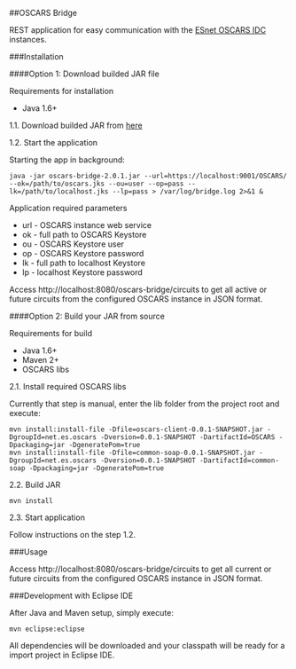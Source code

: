 ##OSCARS Bridge

REST application for easy communication with the [ESnet OSCARS IDC](https://github.com/esnet/oscars) instances.

###Installation

####Option 1: Download builded JAR file

Requirements for installation

- Java 1.6+

1.1. Download builded JAR from [here](http://meican-cipo.inf.ufrgs.br/playground/oscars-bridge-2.0.1.jar)

1.2. Start the application

Starting the app in background:

```
java -jar oscars-bridge-2.0.1.jar --url=https://localhost:9001/OSCARS/ --ok=/path/to/oscars.jks --ou=user --op=pass --lk=/path/to/localhost.jks --lp=pass > /var/log/bridge.log 2>&1 &
```

Application required parameters

- url - OSCARS instance web service
- ok - full path to OSCARS Keystore
- ou - OSCARS Keystore user
- op - OSCARS Keystore password
- lk - full path to localhost Keystore
- lp - localhost Keystore password

Access http://localhost:8080/oscars-bridge/circuits to get all active or future circuits from the configured OSCARS instance in JSON format.

####Option 2: Build your JAR from source

Requirements for build

- Java 1.6+
- Maven 2+
- OSCARS libs

2.1. Install required OSCARS libs 

Currently that step is manual, enter the lib folder from the project root and execute:

```
mvn install:install-file -Dfile=oscars-client-0.0.1-SNAPSHOT.jar -DgroupId=net.es.oscars -Dversion=0.0.1-SNAPSHOT -DartifactId=OSCARS -Dpackaging=jar -DgeneratePom=true
mvn install:install-file -Dfile=common-soap-0.0.1-SNAPSHOT.jar -DgroupId=net.es.oscars -Dversion=0.0.1-SNAPSHOT -DartifactId=common-soap -Dpackaging=jar -DgeneratePom=true
```

2.2. Build JAR

```
mvn install
```

2.3. Start application

Follow instructions on the step 1.2.

###Usage

Access http://localhost:8080/oscars-bridge/circuits to get all current or future circuits from the configured OSCARS instance in JSON format.

###Development with Eclipse IDE

After Java and Maven setup, simply execute:

```
mvn eclipse:eclipse
```

All dependencies will be downloaded and your classpath will be ready for a import project in Eclipse IDE.
